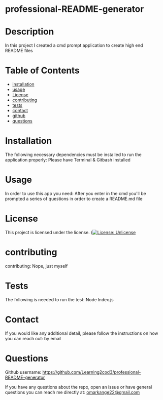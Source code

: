 
# professional-README-generator
# Description
In this project I created a cmd prompt application to create high end README files
# Table of Contents 
* [installation](#installation)
* [usage](#usage)
* [License](#license)
* [contributing](#contributing)
* [tests](#tests)
* [contact](#contact)
* [github](#github)
* [questions](#questions)
# Installation
The following necessary dependencies must be installed to run the application properly: Please have Terminal & Gitbash installed
# Usage
In order to use this app you need: After you enter in the cmd you'll be prompted a series of questions in order to create a README.md file
# License
This project is licensed under the  license. 
([![License: Unlicense](https://img.shields.io/badge/license-Unlicense-blue.svg)](http://unlicense.org/)
# contributing
contributing: Nope, just myself
# Tests
The following is needed to run the test: Node Index.js
# Contact
If you would like any additional detail, please follow the instructions on how you can reach out: by email
# Questions
Github username: https://github.com/Learning2cod3/professional-README-generator

If you have any questions about the repo, open an issue or have general questions you can reach me directly at: omarkange22@gmail.com 
